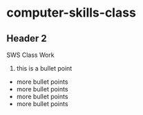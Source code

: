 # computer-skills-class

## Header 2
SWS Class Work

1) this is a bullet point

- more bullet points
- more bullet points
- more bullet points
- more bullet points